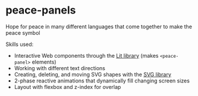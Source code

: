 # peace-panels
Hope for peace in many different languages that come together to make the peace symbol

Skills used:
- Interactive Web components through the [Lit library](https://lit.dev/) (makes `<peace-panel>` elements)
- Working with different text directions
- Creating, deleting, and moving SVG shapes with the [SVG library](https://svgjs.dev/docs/3.0/)
- 2-phase reactive animations that dynamically fill changing screen sizes
- Layout with flexbox and z-index for overlap

